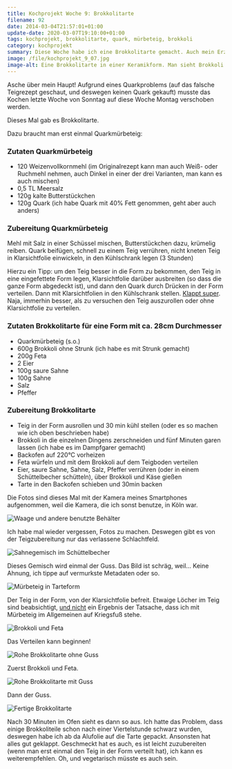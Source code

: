 ```yaml
---
title: Kochprojekt Woche 9: Brokkolitarte
filename: 92
date: 2014-03-04T21:57:01+01:00
update-date: 2020-03-07T19:10:00+01:00
tags: kochprojekt, brokkolitarte, quark, mürbeteig, brokkoli
category: kochprojekt
summary: Diese Woche habe ich eine Brokkolitarte gemacht. Auch mein Erzfeind, der Mürbeteig war dabei.
image: /file/kochprojekt_9_07.jpg 
image-alt: Eine Brokkolitarte in einer Keramikform. Man sieht Brokkoli und Fetawürfel
---
```


Asche über mein Haupt! Aufgrund eines Quarkproblems (auf das falsche Teigrezept geschaut, und deswegen keinen Quark gekauft) musste das Kochen letzte Woche von Sonntag auf diese Woche Montag verschoben werden.

Dieses Mal gab es Brokkolitarte.

Dazu braucht man erst einmal Quarkmürbeteig:

### Zutaten Quarkmürbeteig

- 120 Weizenvollkornmehl (im Originalrezept kann man auch Weiß- oder Ruchmehl nehmen, auch Dinkel in einer der drei Varianten, man kann es auch mischen)
- 0,5 TL Meersalz
- 120g kalte Butterstückchen
- 120g Quark (ich habe Quark mit 40% Fett genommen, geht aber auch anders)

### Zubereitung Quarkmürbeteig

Mehl mit Salz in einer Schüssel mischen, Butterstückchen dazu, krümelig reiben.
Quark beifügen, schnell zu einem Teig verrühren, nicht kneten
Teig in Klarsichtfolie einwickeln, in den Kühlschrank legen (3 Stunden)

Hierzu ein Tipp: um den Teig besser in die Form zu bekommen, den Teig in eine eingefettete Form legen, Klarsichtfolie darüber ausbreiten (so dass die ganze Form abgedeckt ist), und dann den Quark durch Drücken in der Form verteilen. Dann mit Klarsichtfolien in den Kühlschrank stellen. [Klappt super](http://tvtropes.org/pmwiki/pmwiki.php/Main/SarcasmMode). Naja, immerhin besser, als zu versuchen den Teig auszurollen oder ohne Klarsichtfolie zu verteilen.

### Zutaten Brokkolitarte für eine Form mit ca. 28cm Durchmesser

- Quarkmürbeteig (s.o.)
- 600g Brokkoli ohne Strunk (ich habe es mit Strunk gemacht)
- 200g Feta
- 2 Eier
- 100g saure Sahne
- 100g Sahne
- Salz
- Pfeffer

### Zubereitung Brokkolitarte

- Teig in der Form ausrollen und 30 min kühl stellen (oder es so machen wie ich oben beschrieben habe)
- Brokkoli in die einzelnen Dingens zerschneiden und fünf Minuten garen lassen (ich habe es im Dampfgarer gemacht)
- Backofen auf 220°C vorheizen
- Feta würfeln und mit dem Brokkoli auf dem Teigboden verteilen
- Eier, saure Sahne, Sahne, Salz, Pfeffer verrühren (oder in einem Schüttelbecher schütteln), über Brokkoli und Käse gießen
- Tarte in den Backofen schieben und 30min backen

Die Fotos sind dieses Mal mit der Kamera meines Smartphones aufgenommen, weil die Kamera, die ich sonst benutze, in Köln war.

![Waage und andere benutzte Behälter](/file/kochprojekt_9_01.jpg)

Ich habe mal wieder vergessen, Fotos zu machen. Deswegen gibt es von der Teigzubereitung nur das verlassene Schlachtfeld.

![Sahnegemisch im Schüttelbecher](/file/kochprojekt_9_02.jpg)

Dieses Gemisch wird einmal der Guss. Das Bild ist schräg, weil… Keine Ahnung, ich tippe auf vermurkste Metadaten oder so.

![Mürbeteig in Tarteform](/file/kochprojekt_9_03.jpg)

Der Teig in der Form, von der Klarsichtfolie befreit. Etwaige Löcher im Teig sind beabsichtigt, [und nicht](http://tvtropes.org/pmwiki/pmwiki.php/Main/SuspiciouslySpecificDenial) ein Ergebnis der Tatsache, dass ich mit Mürbeteig im Allgemeinen auf Kriegsfuß stehe.

![Brokkoli und Feta](/file/kochprojekt_9_04.jpg)

Das Verteilen kann beginnen!

![Rohe Brokkolitarte ohne Guss](/file/kochprojekt_9_05.jpg)

Zuerst Brokkoli und Feta.

![Rohe Brokkolitarte mit Guss](/file/kochprojekt_9_06.jpg)

Dann der Guss.

![Fertige Brokkolitarte](/file/kochprojekt_9_07.jpg)

Nach 30 Minuten im Ofen sieht es dann so aus. Ich hatte das Problem, dass einige Brokkoliteile schon nach einer Viertelstunde schwarz wurden, deswegen habe ich ab da Alufolie auf die Tarte gepackt. Ansonsten hat alles gut geklappt. Geschmeckt hat es auch, es ist leicht zuzubereiten (wenn man erst einmal den Teig in der Form verteilt hat), ich kann es weiterempfehlen. Oh, und vegetarisch müsste es auch sein.
